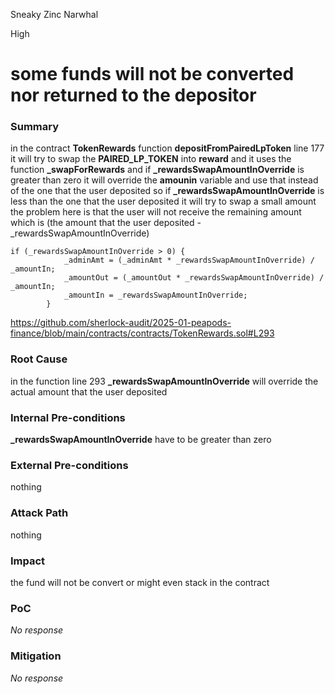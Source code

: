 Sneaky Zinc Narwhal

High

# some funds will not be converted nor returned to the depositor

### Summary

in the contract **TokenRewards**  function **depositFromPairedLpToken**   line 177 it will try to swap the  **PAIRED_LP_TOKEN** into **reward**  and it uses the function **_swapForRewards** and if **_rewardsSwapAmountInOverride** is greater than zero it will override the **amounin** variable and use that instead of the one that the user deposited so if   **_rewardsSwapAmountInOverride** is less than the one that the user deposited it will try to swap a small amount the problem here is that the user will not receive the remaining amount which is (the amount that the user deposited - _rewardsSwapAmountInOverride)

```solidity
if (_rewardsSwapAmountInOverride > 0) {
            _adminAmt = (_adminAmt * _rewardsSwapAmountInOverride) / _amountIn;
            _amountOut = (_amountOut * _rewardsSwapAmountInOverride) / _amountIn;
            _amountIn = _rewardsSwapAmountInOverride;
        }
```

https://github.com/sherlock-audit/2025-01-peapods-finance/blob/main/contracts/contracts/TokenRewards.sol#L293

### Root Cause

in the function line 293 **_rewardsSwapAmountInOverride** will override the actual amount that the user deposited   

### Internal Pre-conditions

**_rewardsSwapAmountInOverride** have to be greater than zero  

### External Pre-conditions

nothing 

### Attack Path

nothing 

### Impact

the fund will not be convert or might even stack in the contract  

### PoC

_No response_

### Mitigation

_No response_